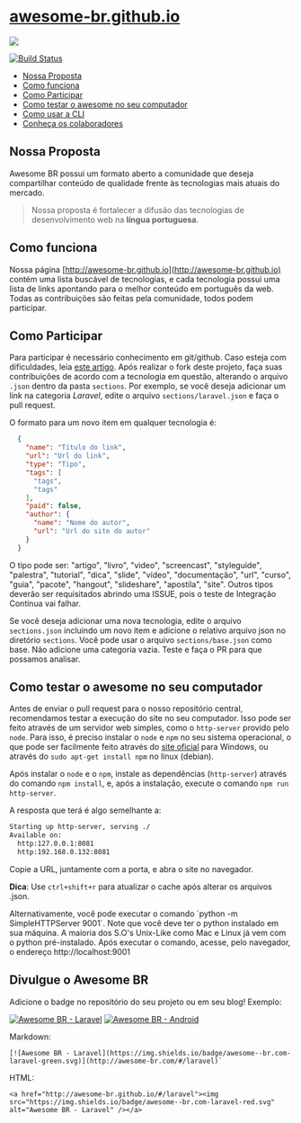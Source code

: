 
# [awesome-br.github.io](http://awesome-br.github.io)

![](http://awesome-br.github.io/screenshot.png?new)

[![Build Status](https://travis-ci.org/awesome-br/awesome-br.github.io.svg?branch=master)](https://travis-ci.org/awesome-br/awesome-br.github.io)

  - [Nossa Proposta](#nossa-proposta)
  - [Como funciona](#como-funciona)
  - [Como Participar](#como-participar)
  - [Como testar o awesome no seu computador](#como-testar-o-awesome-no-seu-computador)
  - [Como usar a CLI](https://github.com/welksonramos/awesome-br-cli)
  - [Conheça os colaboradores](http://awesome-br.github.io/#/colaboradores)

## Nossa Proposta

Awesome BR possui um formato aberto a comunidade que deseja compartilhar conteúdo de qualidade frente às tecnologias mais atuais do mercado.

>Nossa proposta é fortalecer a difusão das tecnologias de desenvolvimento web na **língua portuguesa**.

## Como funciona

Nossa página [http://awesome-br.github.io](http://awesome-br.github.io) contém uma lista buscável de tecnologias, e cada tecnologia possui uma lista de links apontando para o melhor conteúdo em português da web. Todas as contribuições são feitas pela comunidade, todos podem participar.

## Como Participar

Para participar é necessário conhecimento em git/github. Caso esteja com dificuldades, leia [este artigo](http://tableless.com.br/tudo-que-voce-queria-saber-sobre-git-e-github-mas-tinha-vergonha-de-perguntar/). Após realizar o fork deste projeto, faça suas contribuições de acordo com a tecnologia em questão, alterando o arquivo `.json` dentro da pasta `sections`. Por exemplo, se você deseja adicionar um link na categoria *Laravel*, edite o arquivo `sections/laravel.json` e faça o pull request.

O formato para um novo item em qualquer tecnologia é:

```json
  {
    "name": "Título do link",
    "url": "Url do link",
    "type": "Tipo",
    "tags": [
      "tags",
      "tags"
    ],
    "paid": false,
    "author": {
      "name": "Nome do autor",
      "url": "Url do site do autor"
    }
  }
```
O tipo pode ser: "artigo",  "livro",  "video",  "screencast",  "styleguide",  "palestra",  "tutorial",  "dica",  "slide", "vídeo",  "documentação",  "url",  "curso",  "guia",  "pacote",  "hangout",  "slideshare",  "apostila",  "site". Outros tipos deverão ser requisitados abrindo uma ISSUE, pois o teste de Integração Contínua vai falhar.

Se você deseja adicionar uma nova tecnologia, edite o arquivo `sections.json` incluindo um novo item e adicione o relativo arquivo json no diretório `sections`. Você pode usar o arquivo `sections/base.json` como base. Não adicione uma categoria vazia. Teste e faça o PR para que possamos analisar.

## Como testar o awesome no seu computador

Antes de enviar o pull request para o nosso repositório central, recomendamos testar a execução do site no seu computador. Isso pode ser feito através de um servidor web simples, como o `http-server` provido pelo `node`. Para isso, é preciso instalar o `node` e `npm` no seu sistema operacional, o que pode ser facilmente feito através do [site oficial](https://nodejs.org/en/) para Windows, ou através do `sudo apt-get install npm` no linux (debian).

Após instalar o `node` e o `npm`, instale as dependências (`http-server`) através do comando `npm install`, e, após a instalação, execute o comando `npm run http-server`.

A resposta que terá é algo semelhante a:

```bash
Starting up http-server, serving ./
Available on:
  http:127.0.0.1:8081
  http:192.168.0.132:8081
```

Copie a URL, juntamente com a porta, e abra o site no navegador.

**Dica**: Use `ctrl+shift+r` para atualizar o cache após alterar os arquivos .json.

Alternativamente, você pode executar o comando ´python -m SimpleHTTPServer 9001´. Note que você deve ter o python instalado em sua máquina. A maioria dos S.O's Unix-Like como Mac e Linux já vem com o python pré-instalado. Após executar o comando, acesse, pelo navegador, o endereço http://localhost:9001

## Divulgue o Awesome BR

Adicione o badge no repositório do seu projeto ou em seu blog! Exemplo:

[![Awesome BR - Laravel](https://img.shields.io/badge/awesome--br.com-laravel-red.svg)](http://awesome-br.com/#/laravel)
[![Awesome BR - Android](https://img.shields.io/badge/awesome--br.com-android-green.svg)](http://awesome-br.com/#/android)

Markdown:

```
[![Awesome BR - Laravel](https://img.shields.io/badge/awesome--br.com-laravel-green.svg)](http://awesome-br.com/#/laravel)`
```

HTML:

```
<a href="http://awesome-br.github.io/#/laravel"><img src="https://img.shields.io/badge/awesome--br.com-laravel-red.svg" alt="Awesome BR - Laravel" /></a>
```
